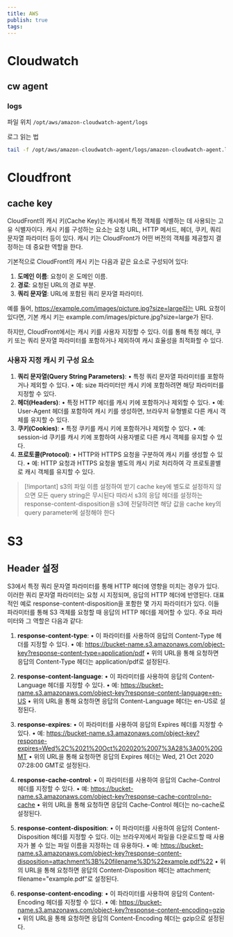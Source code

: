 ```yaml
---
title: AWS
publish: true
tags:
---
```

# Cloudwatch
## cw agent
### logs
파일 위치
`/opt/aws/amazon-cloudwatch-agent/logs`

로그 읽는 법
```sh
tail -f /opt/aws/amazon-cloudwatch-agent/logs/amazon-cloudwatch-agent.log
```

# Cloudfront
## cache key
CloudFront의 캐시 키(Cache Key)는 캐시에서 특정 객체를 식별하는 데 사용되는 고유 식별자이다. 캐시 키를 구성하는 요소는 요청 URL, HTTP 메서드, 헤더, 쿠키, 쿼리 문자열 파라미터 등이 있다. 캐시 키는 CloudFront가 어떤 버전의 객체를 제공할지 결정하는 데 중요한 역할을 한다.

기본적으로 CloudFront의 캐시 키는 다음과 같은 요소로 구성되어 있다:
1. **도메인 이름**: 요청이 온 도메인 이름.
2. **경로**: 요청된 URL의 경로 부분.
3. **쿼리 문자열**: URL에 포함된 쿼리 문자열 파라미터.

예를 들어, https://example.com/images/picture.jpg?size=large라는 URL 요청이 있다면, 기본 캐시 키는 example.com/images/picture.jpg?size=large가 된다.

하지만, CloudFront에서는 캐시 키를 사용자 지정할 수 있다. 이를 통해 특정 헤더, 쿠키 또는 쿼리 문자열 파라미터를 포함하거나 제외하여 캐시 효율성을 최적화할 수 있다.
### 사용자 지정 캐시 키 구성 요소

1. **쿼리 문자열(Query String Parameters)**:
	• 특정 쿼리 문자열 파라미터를 포함하거나 제외할 수 있다.
	• 예: size 파라미터만 캐시 키에 포함하려면 해당 파라미터를 지정할 수 있다.
2. **헤더(Headers)**:
	• 특정 HTTP 헤더를 캐시 키에 포함하거나 제외할 수 있다.
	• 예: User-Agent 헤더를 포함하여 캐시 키를 생성하면, 브라우저 유형별로 다른 캐시 객체를 유지할 수 있다.
3. **쿠키(Cookies)**:
	• 특정 쿠키를 캐시 키에 포함하거나 제외할 수 있다.
	• 예: session-id 쿠키를 캐시 키에 포함하여 사용자별로 다른 캐시 객체를 유지할 수 있다.
4. **프로토콜(Protocol)**:
	• HTTP와 HTTPS 요청을 구분하여 캐시 키를 생성할 수 있다.
	• 예: HTTP 요청과 HTTPS 요청을 별도의 캐시 키로 처리하여 각 프로토콜별로 캐시 객체를 유지할 수 있다.

> [!important] s3의 파일 이름 설정하여 받기
> cache key에 별도로 설정하지 않으면 모든 query string은 무시된다
> 따라서 s3의 응답 헤더를 설정하는 response-content-disposition을 s3에 전달하려면 해당 값을 cache key의 query parameter에 설정해야 한다

# S3
## Header 설정

S3에서 특정 쿼리 문자열 파라미터를 통해 HTTP 헤더에 영향을 미치는 경우가 있다. 이러한 쿼리 문자열 파라미터는 요청 시 지정되며, 응답의 HTTP 헤더에 반영된다. 대표적인 예로 response-content-disposition을 포함한 몇 가지 파라미터가 있다. 이들 파라미터를 통해 S3 객체를 요청할 때 응답의 HTTP 헤더를 제어할 수 있다. 주요 파라미터와 그 역할은 다음과 같다:

1. **response-content-type**:
	• 이 파라미터를 사용하여 응답의 Content-Type 헤더를 지정할 수 있다.
	• 예: https://bucket-name.s3.amazonaws.com/object-key?response-content-type=application/pdf
	• 위의 URL을 통해 요청하면 응답의 Content-Type 헤더는 application/pdf로 설정된다.

2. **response-content-language**:
	• 이 파라미터를 사용하여 응답의 Content-Language 헤더를 지정할 수 있다.
	• 예: https://bucket-name.s3.amazonaws.com/object-key?response-content-language=en-US
	• 위의 URL을 통해 요청하면 응답의 Content-Language 헤더는 en-US로 설정된다.

3. **response-expires**:
	• 이 파라미터를 사용하여 응답의 Expires 헤더를 지정할 수 있다.
	• 예: https://bucket-name.s3.amazonaws.com/object-key?response-expires=Wed%2C%2021%20Oct%202020%2007%3A28%3A00%20GMT
	• 위의 URL을 통해 요청하면 응답의 Expires 헤더는 Wed, 21 Oct 2020 07:28:00 GMT로 설정된다.

4. **response-cache-control**:
	• 이 파라미터를 사용하여 응답의 Cache-Control 헤더를 지정할 수 있다.
	• 예: https://bucket-name.s3.amazonaws.com/object-key?response-cache-control=no-cache
	• 위의 URL을 통해 요청하면 응답의 Cache-Control 헤더는 no-cache로 설정된다.

5. **response-content-disposition**:
	• 이 파라미터를 사용하여 응답의 Content-Disposition 헤더를 지정할 수 있다. 이는 브라우저에서 파일을 다운로드할 때 사용자가 볼 수 있는 파일 이름을 지정하는 데 유용하다.
	• 예: https://bucket-name.s3.amazonaws.com/object-key?response-content-disposition=attachment%3B%20filename%3D%22example.pdf%22
	• 위의 URL을 통해 요청하면 응답의 Content-Disposition 헤더는 attachment; filename="example.pdf"로 설정된다.

6. **response-content-encoding**:
	• 이 파라미터를 사용하여 응답의 Content-Encoding 헤더를 지정할 수 있다.
	• 예: https://bucket-name.s3.amazonaws.com/object-key?response-content-encoding=gzip
	• 위의 URL을 통해 요청하면 응답의 Content-Encoding 헤더는 gzip으로 설정된다.
	